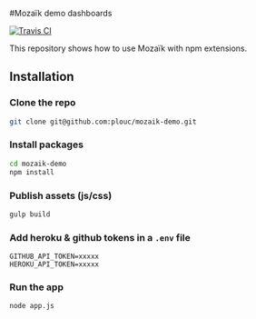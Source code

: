 #Mozaïk demo dashboards

[![Travis CI][travis-image]][travis-url]

This repository shows how to use Mozaïk with npm extensions.

## Installation

### Clone the repo

```bash
git clone git@github.com:plouc/mozaik-demo.git
```

### Install packages

```bash
cd mozaik-demo
npm install
```

### Publish assets (js/css)

```bash
gulp build
```

### Add heroku & github tokens in a `.env` file

```
GITHUB_API_TOKEN=xxxxx
HEROKU_API_TOKEN=xxxxx
```

### Run the app

```bash
node app.js
```

[travis-image]: https://img.shields.io/travis/plouc/mozaik-demo.svg?style=flat-square
[travis-url]: https://travis-ci.org/plouc/mozaik-demo

